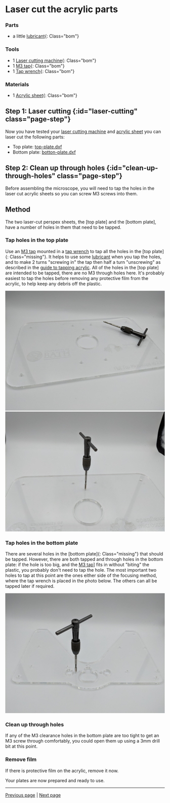# Laser cut the acrylic parts

<div markdown="1" class="pagebom">

### Parts

* a little [lubricant]{: Class="bom"} 


### Tools

* 1 [Laser cutting machine]{: Class="bom"} 
* 1 [M3 tap]{: Class="bom"} 
* 1 [Tap wrench]{: Class="bom"} 


### Materials

* 1 [Acrylic sheet]{: Class="bom"} 


</div>

[Acrylic sheet]:parts/materials/acrylic_sheet.md ""
[Laser cutting machine]:parts/tools/laser_cutting_machine.md ""
[Tap wrench]:parts/tools/tap_wrench.md ""
[M3 tap]:parts/tools/m3_tap.md ""
[lubricant]:parts/consumables/tap_lubricant.md ""

## Step 1: Laser cutting {:id="laser-cutting" class="page-step"}

Now you have tested your [laser cutting machine][Laser cutting machine] and [acrylic sheet][Acrylic sheet] you can laser cut the following parts:

* <a name="output__top-plate"></a>Top plate: [top-plate.dxf](models/top-plate.md "")
* <a name="output__bottom-plate"></a>Bottom plate: [botton-plate.dxf](models/botton-plate.md "")

## Step 2: Clean up through holes {:id="clean-up-through-holes" class="page-step"}

Before assembling the microscope, you will need to tap the holes in the laser cut acrylic sheets so you can screw M3 screws into them.

## Method

The two laser-cut perspex sheets, the [top plate] and the [bottom plate], have a number of holes in them that need to be tapped.

### Tap holes in the top plate
Use an [M3 tap] mounted in a [tap wrench] to tap all the holes in the [top plate]{: Class="missing"}.  It helps to use some [lubricant] when you tap the holes, and to make 2 turns "screwing in" the tap then half a turn "unscrewing" as described in the [guide to tapping acrylic].  All of the holes in the [top plate] are intended to be tapped, there are no M3 through holes here.  It's probably easiest to tap the holes before removing any protective film from the acrylic, to help keep any debris off the plastic.

![](images/tap_top_plate_1.jpg "")![](images/tap_top_plate_2.jpg "")

### Tap holes in the bottom plate
There are several holes in the [bottom plate]{: Class="missing"} that should be tapped.  However, there are both tapped and through holes in the bottom plate: if the hole is too big, and the [M3 tap]] fits in without "biting" the plastic, you probably don't need to tap the hole.  The most important two holes to tap at this point are the ones either side of the focusing method, where the tap wrench is placed in the photo below.  The others can all be tapped later if required.

![](images/tap_bottom_plate.jpg "")

### Clean up through holes
If any of the M3 clearance holes in the bottom plate are too tight to get an M3 screw through comfortably, you could open them up using a 3mm drill bit at this point.

### Remove film
If there is protective film on the acrylic, remove it now.

Your plates are now prepared and ready to use.

[guide to tapping acrylic]:http://www.ultimatehandyman.co.uk/how-to/acrylic/tapping-acrylic ""

---

[Previous page](printing.md) | [Next page](testpage1.md)